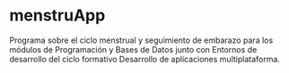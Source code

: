 # menstruApp
Programa sobre el ciclo menstrual y seguimiento de embarazo para los módulos de Programación y Bases de Datos junto con Entornos de desarrollo del ciclo formativo Desarrollo de aplicaciones multiplataforma.
